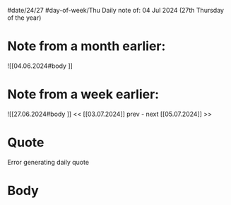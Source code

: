 
#date/24/27
#day-of-week/Thu
Daily note of: 04 Jul 2024 (27th Thursday of the year)

# Note from a month earlier:
![[04.06.2024#body ]]

# Note from a week earlier:
![[27.06.2024#body ]]
 << [[03.07.2024]] prev - next [[05.07.2024]] >>
# Quote

Error generating daily quote
# Body

